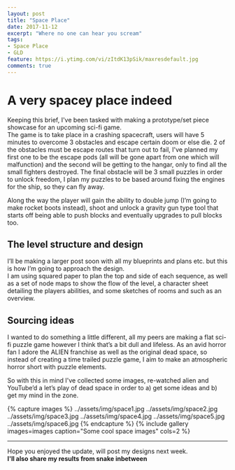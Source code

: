 ```yaml
---
layout: post
title: "Space Place"
date: 2017-11-12
excerpt: "Where no one can hear you scream"
tags:
- Space Place
- GLD
feature: https://i.ytimg.com/vi/zItdK13pSik/maxresdefault.jpg
comments: true
---
```

# A very spacey place indeed
Keeping this brief, I've been tasked with making a prototype/set piece showcase for an upcoming sci-fi game. <br>
The game is to take place in a crashing spacecraft, users will have 5 minutes to overcome 3 obstacles and escape certain doom or else die.
2 of the obstacles must be escape routes that turn out to fail, I've planned my first one to be the escape pods (all will be gone apart from one which will malfunction)
and the second will be getting to the hangar, only to find all the small fighters destroyed. The final obstacle will be 3 small puzzles in order to unlock freedom, I plan my puzzles to be based around fixing the engines for the ship, so they can fly away.

Along the way the player will gain the ability to double jump (I’m going to make rocket boots instead), shoot and unlock a gravity gun type tool that starts off being able to push blocks and eventually upgrades to pull blocks too.

## The level structure and design
I’ll be making a larger post soon with all my blueprints and plans etc. but this is how I’m going to approach the design. <br>
I am using squared paper to plan the top and side of each sequence, as well as a set of node maps to show the flow of the level, a character sheet detailing the players abilities, and some sketches of rooms and such as an overview.

## Sourcing ideas
I wanted to do something a little different, all my peers are making a flat sci-fi puzzle game however I think that’s a bit dull and lifeless. As an avid horror fan I adore the ALIEN franchise as well as the original dead space, so instead of creating a time trailed puzzle game, I aim to make an atmospheric horror short with puzzle elements. 

So with this in mind I've collected some images, re-watched alien and YouTube’d a let’s play of dead space in order to a) get some ideas and b) get my mind in the zone.

{% capture images %} ../assets/img/space1.jpg ../assets/img/space2.jpg ../assets/img/space3.jpg ../assets/img/space4.jpg ../assets/img/space5.jpg ../assets/img/space6.jpg {% endcapture %} {% include gallery images=images caption="Some cool space images" cols=2 %}

---

Hope you enjoyed the update, will post my designs next week.<br>
__I'll also share my results from snake inbetween__

